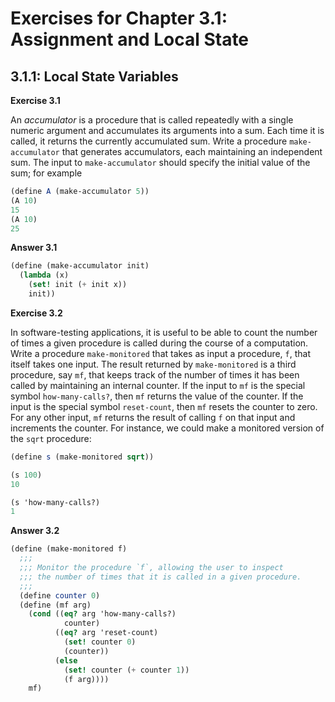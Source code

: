 # Exercises for Chapter 3.1: Assignment and Local State

## 3.1.1: Local State Variables

**Exercise 3.1**

An *accumulator* is a procedure that is called repeatedly with a single numeric
argument and accumulates its arguments into a sum. Each time it is called, it
returns the currently accumulated sum. Write a procedure `make-accumulator` that
generates accumulators, each maintaining an independent sum. The input to
`make-accumulator` should specify the initial value of the sum; for example

```scheme
(define A (make-accumulator 5))
(A 10)
15
(A 10)
25
```

**Answer 3.1**

```scheme
(define (make-accumulator init)
  (lambda (x)
    (set! init (+ init x))
    init))
```

**Exercise 3.2**

In software-testing applications, it is useful to be able to count the number of
times a given procedure is called during the course of a computation. Write
a procedure `make-monitored` that takes as input a procedure, `f`, that itself takes
one input. The result returned by `make-monitored` is a third procedure, say `mf`,
that keeps track of the number of times it has been called by maintaining an
internal counter. If the input to `mf` is the special symbol `how-many-calls?`, then
`mf` returns the value of the counter. If the input is the special symbol
`reset-count`, then `mf` resets the counter to zero. For any other input, `mf` returns
the result of calling `f` on that input and increments the counter. For instance,
we could make a monitored version of the `sqrt` procedure:

```scheme
(define s (make-monitored sqrt))

(s 100)
10

(s 'how-many-calls?)
1
```

**Answer 3.2**

```scheme
(define (make-monitored f)
  ;;;
  ;;; Monitor the procedure `f`, allowing the user to inspect
  ;;; the number of times that it is called in a given procedure.
  ;;;
  (define counter 0)
  (define (mf arg)
    (cond ((eq? arg 'how-many-calls?)
            counter)
          ((eq? arg 'reset-count)
            (set! counter 0)
            (counter))
          (else
            (set! counter (+ counter 1))
            (f arg))))
    mf)
```
